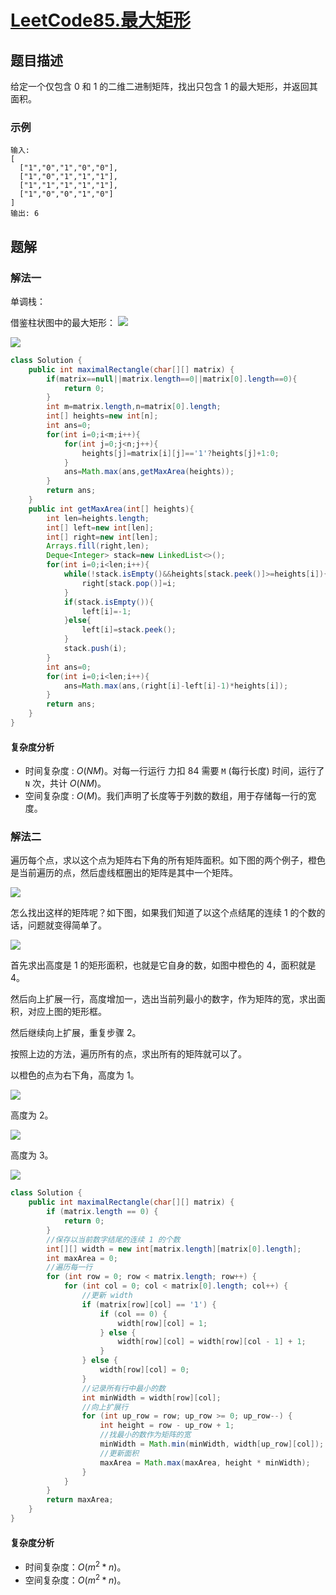 # [LeetCode85.最大矩形](https://leetcode-cn.com/problems/maximal-rectangle/)
## 题目描述
给定一个仅包含 0 和 1 的二维二进制矩阵，找出只包含 1 的最大矩形，并返回其面积。

### 示例
```
输入:
[
  ["1","0","1","0","0"],
  ["1","0","1","1","1"],
  ["1","1","1","1","1"],
  ["1","0","0","1","0"]
]
输出: 6
```
## 题解
### 解法一
单调栈：

借鉴柱状图中的最大矩形：
![](https://picgp.oss-cn-beijing.aliyuncs.com/img/20201028183427.png)

![](https://picgp.oss-cn-beijing.aliyuncs.com/img/20201028183414.png)

```java
class Solution {
    public int maximalRectangle(char[][] matrix) {
        if(matrix==null||matrix.length==0||matrix[0].length==0){
            return 0;
        }
        int m=matrix.length,n=matrix[0].length;
        int[] heights=new int[n];
        int ans=0;
        for(int i=0;i<m;i++){
            for(int j=0;j<n;j++){
                heights[j]=matrix[i][j]=='1'?heights[j]+1:0;
            }
            ans=Math.max(ans,getMaxArea(heights));
        }
        return ans;
    }
    public int getMaxArea(int[] heights){
        int len=heights.length;
        int[] left=new int[len];
        int[] right=new int[len];
        Arrays.fill(right,len);
        Deque<Integer> stack=new LinkedList<>();
        for(int i=0;i<len;i++){
            while(!stack.isEmpty()&&heights[stack.peek()]>=heights[i]){
                right[stack.pop()]=i;
            }
            if(stack.isEmpty()){
                left[i]=-1;
            }else{
                left[i]=stack.peek();
            }
            stack.push(i);
        }
        int ans=0;
        for(int i=0;i<len;i++){
            ans=Math.max(ans,(right[i]-left[i]-1)*heights[i]);
        }
        return ans;
    }
}
```
#### 复杂度分析
- 时间复杂度 : $O(NM)$。对每一行运行 力扣 84 需要 `M` (每行长度) 时间，运行了 `N` 次，共计 $O(NM)$。
- 空间复杂度 : $O(M)$。我们声明了长度等于列数的数组，用于存储每一行的宽度。

### 解法二
遍历每个点，求以这个点为矩阵右下角的所有矩阵面积。如下图的两个例子，橙色是当前遍历的点，然后虚线框圈出的矩阵是其中一个矩阵。

![](https://picgp.oss-cn-beijing.aliyuncs.com/img/20201028155608.png)

怎么找出这样的矩阵呢？如下图，如果我们知道了以这个点结尾的连续 1 的个数的话，问题就变得简单了。

![](https://picgp.oss-cn-beijing.aliyuncs.com/img/20201028155628.png)

首先求出高度是 1 的矩形面积，也就是它自身的数，如图中橙色的 4，面积就是 4。

然后向上扩展一行，高度增加一，选出当前列最小的数字，作为矩阵的宽，求出面积，对应上图的矩形框。

然后继续向上扩展，重复步骤 2。

按照上边的方法，遍历所有的点，求出所有的矩阵就可以了。

以橙色的点为右下角，高度为 1。

![](https://picgp.oss-cn-beijing.aliyuncs.com/img/20201028155657.png)

高度为 2。

![](https://picgp.oss-cn-beijing.aliyuncs.com/img/20201028155709.png)

高度为 3。

![](https://picgp.oss-cn-beijing.aliyuncs.com/img/20201028155721.png)

```java
class Solution {
    public int maximalRectangle(char[][] matrix) {
        if (matrix.length == 0) {
            return 0;
        }
        //保存以当前数字结尾的连续 1 的个数
        int[][] width = new int[matrix.length][matrix[0].length];
        int maxArea = 0;
        //遍历每一行
        for (int row = 0; row < matrix.length; row++) {
            for (int col = 0; col < matrix[0].length; col++) {
                //更新 width
                if (matrix[row][col] == '1') {
                    if (col == 0) {
                        width[row][col] = 1;
                    } else {
                        width[row][col] = width[row][col - 1] + 1;
                    }
                } else {
                    width[row][col] = 0;
                }
                //记录所有行中最小的数
                int minWidth = width[row][col];
                //向上扩展行
                for (int up_row = row; up_row >= 0; up_row--) {
                    int height = row - up_row + 1;
                    //找最小的数作为矩阵的宽
                    minWidth = Math.min(minWidth, width[up_row][col]);
                    //更新面积
                    maxArea = Math.max(maxArea, height * minWidth);
                }
            }
        }
        return maxArea;
    }
}
```
#### 复杂度分析
- 时间复杂度：$O(m^2*n)$。
- 空间复杂度：$O(m^2*n)$。
